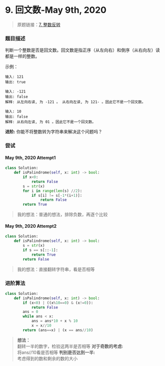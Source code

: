 # 9. 回文数-May 9th, 2020

> 原题链接：[7. 整数反转](https://leetcode-cn.com/problems/reverse-integer/)

### 题目描述

判断一个整数是否是回文数。回文数是指正序（从左向右）和倒序（从右向左）读都是一样的整数。

示例：

```
输入: 121
输出: true
```
```
输入: -121
输出: false
解释: 从左向右读, 为 -121 。 从右向左读, 为 121- 。因此它不是一个回文数。
```
```
输入: 10
输出: false
解释: 从右向左读, 为 01 。因此它不是一个回文数。
```

**进阶:**
你能不将整数转为字符串来解决这个问题吗？

### 尝试

#### May 9th, 2020 Attempt1

```python
class Solution:
    def isPalindrome(self, x: int) -> bool:
        if x<0:
            return False
        s = str(x)
        for i in range(len(s) //2):
            if s[i] != s[-1*(i+1)]:
                return False
        return True
```

> 我的想法：普通的想法，排除负数，再逐个比较

#### May 9th, 2020 Attempt2
```python
class Solution:
    def isPalindrome(self, x: int) -> bool:
        s = str(x)
        if s == s[::-1]:
            return True
        return False
```
> 我的想法：直接翻转字符串，看是否相等

### 进阶算法
```python
class Solution:
    def isPalindrome(self, x: int) -> bool:
        if (x<0) | ((x%10==0) & (x!=0)):
            return False
        ans = 0
        while ans < x:
            ans = ans*10 + x % 10
            x = x//10
        return (ans==x) | (x == ans//10)
```
> **想法：**  
> 翻转一半的数字，检验这两半是否相等
> **对于奇数的考虑:**  
> 将ans//10看是否相等
> **判别是否达到一半:**  
> 考虑得到的数和剩余的数的大小
